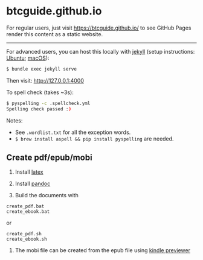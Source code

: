 # btcguide.github.io

For regular users, just visit <https://btcguide.github.io/> to see GitHub Pages render this content as a static website.

---

For advanced users, you can host this locally with [jekyll](https://jekyllrb.com/) (setup instructions: [Ubuntu](https://jekyllrb.com/docs/installation/ubuntu/); [macOS](https://jekyllrb.com/docs/installation/macos/)):
```bash
$ bundle exec jekyll serve
```

Then visit: <http://127.0.0.1:4000>

To spell check (takes ~3s):
```bash
$ pyspelling -c .spellcheck.yml 
Spelling check passed :)
```

Notes:
* See `.wordlist.txt` for all the exception words.
* `$ brew install aspell && pip install pyspelling` are needed.


## Create pdf/epub/mobi
1. Install [latex](https://www.latex-project.org/get/)
1. Install [pandoc](https://pandoc.org/installing.html)


1. Build the documents with

```
create_pdf.bat
create_ebook.bat
```
or
```
create_pdf.sh
create_ebook.sh
```
1. The mobi file can be created from the epub file using [kindle previewer](https://www.amazon.com/gp/feature.html?ie=UTF8&docId=1003018611)

